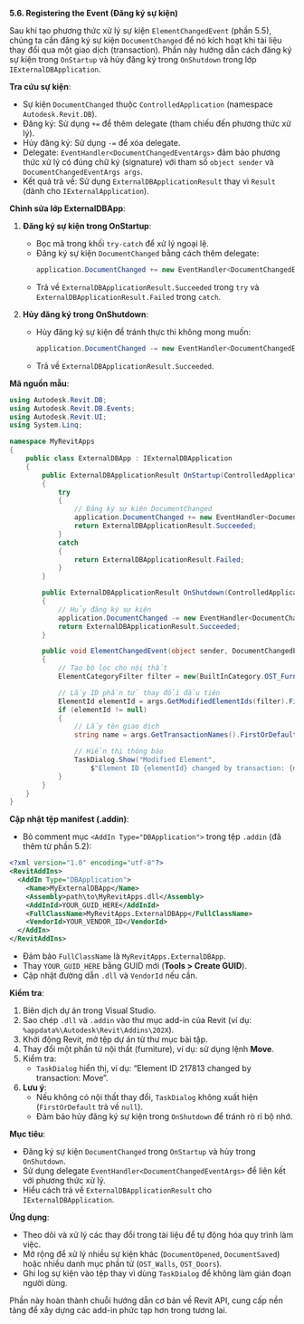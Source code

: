 **5.6. Registering the Event (Đăng ký sự kiện)**  

Sau khi tạo phương thức xử lý sự kiện `ElementChangedEvent` (phần 5.5), chúng ta cần đăng ký sự kiện `DocumentChanged` để nó kích hoạt khi tài liệu thay đổi qua một giao dịch (transaction). Phần này hướng dẫn cách đăng ký sự kiện trong `OnStartup` và hủy đăng ký trong `OnShutdown` trong lớp `IExternalDBApplication`.

**Tra cứu sự kiện**:  
- Sự kiện `DocumentChanged` thuộc `ControlledApplication` (namespace `Autodesk.Revit.DB`).  
- Đăng ký: Sử dụng `+=` để thêm delegate (tham chiếu đến phương thức xử lý).  
- Hủy đăng ký: Sử dụng `-=` để xóa delegate.  
- Delegate: `EventHandler<DocumentChangedEventArgs>` đảm bảo phương thức xử lý có đúng chữ ký (signature) với tham số `object sender` và `DocumentChangedEventArgs args`.  
- Kết quả trả về: Sử dụng `ExternalDBApplicationResult` thay vì `Result` (dành cho `IExternalApplication`).  

**Chỉnh sửa lớp ExternalDBApp**:  
1. **Đăng ký sự kiện trong OnStartup**:  
   - Bọc mã trong khối `try-catch` để xử lý ngoại lệ.  
   - Đăng ký sự kiện `DocumentChanged` bằng cách thêm delegate:  
     ```csharp
     application.DocumentChanged += new EventHandler<DocumentChangedEventArgs>(ElementChangedEvent);
     ```  
   - Trả về `ExternalDBApplicationResult.Succeeded` trong `try` và `ExternalDBApplicationResult.Failed` trong `catch`.  

2. **Hủy đăng ký trong OnShutdown**:  
   - Hủy đăng ký sự kiện để tránh thực thi không mong muốn:  
     ```csharp
     application.DocumentChanged -= new EventHandler<DocumentChangedEventArgs>(ElementChangedEvent);
     ```  
   - Trả về `ExternalDBApplicationResult.Succeeded`.  

**Mã nguồn mẫu**:  
```csharp
using Autodesk.Revit.DB;
using Autodesk.Revit.DB.Events;
using Autodesk.Revit.UI;
using System.Linq;

namespace MyRevitApps
{
    public class ExternalDBApp : IExternalDBApplication
    {
        public ExternalDBApplicationResult OnStartup(ControlledApplication application)
        {
            try
            {
                // Đăng ký sự kiện DocumentChanged
                application.DocumentChanged += new EventHandler<DocumentChangedEventArgs>(ElementChangedEvent);
                return ExternalDBApplicationResult.Succeeded;
            }
            catch
            {
                return ExternalDBApplicationResult.Failed;
            }
        }

        public ExternalDBApplicationResult OnShutdown(ControlledApplication application)
        {
            // Hủy đăng ký sự kiện
            application.DocumentChanged -= new EventHandler<DocumentChangedEventArgs>(ElementChangedEvent);
            return ExternalDBApplicationResult.Succeeded;
        }

        public void ElementChangedEvent(object sender, DocumentChangedEventArgs args)
        {
            // Tạo bộ lọc cho nội thất
            ElementCategoryFilter filter = new(BuiltInCategory.OST_Furniture);

            // Lấy ID phần tử thay đổi đầu tiên
            ElementId elementId = args.GetModifiedElementIds(filter).FirstOrDefault();
            if (elementId != null)
            {
                // Lấy tên giao dịch
                string name = args.GetTransactionNames().FirstOrDefault() ?? "Unknown";

                // Hiển thị thông báo
                TaskDialog.Show("Modified Element",
                    $"Element ID {elementId} changed by transaction: {name}");
            }
        }
    }
}
```

**Cập nhật tệp manifest (.addin)**:  
- Bỏ comment mục `<AddIn Type="DBApplication">` trong tệp `.addin` (đã thêm từ phần 5.2):  
```xml
<?xml version="1.0" encoding="utf-8"?>
<RevitAddIns>
  <AddIn Type="DBApplication">
    <Name>MyExternalDBApp</Name>
    <Assembly>path\to\MyRevitApps.dll</Assembly>
    <AddInId>YOUR_GUID_HERE</AddInId>
    <FullClassName>MyRevitApps.ExternalDBApp</FullClassName>
    <VendorId>YOUR_VENDOR_ID</VendorId>
  </AddIn>
</RevitAddIns>
```
- Đảm bảo `FullClassName` là `MyRevitApps.ExternalDBApp`.  
- Thay `YOUR_GUID_HERE` bằng GUID mới (**Tools > Create GUID**).  
- Cập nhật đường dẫn `.dll` và `VendorId` nếu cần.  

**Kiểm tra**:  
1. Biên dịch dự án trong Visual Studio.  
2. Sao chép `.dll` và `.addin` vào thư mục add-in của Revit (ví dụ: `%appdata%\Autodesk\Revit\Addins\202X`).  
3. Khởi động Revit, mở tệp dự án từ thư mục bài tập.  
4. Thay đổi một phần tử nội thất (furniture), ví dụ: sử dụng lệnh **Move**.  
5. Kiểm tra:  
   - `TaskDialog` hiển thị, ví dụ: “Element ID 217813 changed by transaction: Move”.  
6. **Lưu ý**:  
   - Nếu không có nội thất thay đổi, `TaskDialog` không xuất hiện (`FirstOrDefault` trả về `null`).  
   - Đảm bảo hủy đăng ký sự kiện trong `OnShutdown` để tránh rò rỉ bộ nhớ.  

**Mục tiêu**:  
- Đăng ký sự kiện `DocumentChanged` trong `OnStartup` và hủy trong `OnShutdown`.  
- Sử dụng delegate `EventHandler<DocumentChangedEventArgs>` để liên kết với phương thức xử lý.  
- Hiểu cách trả về `ExternalDBApplicationResult` cho `IExternalDBApplication`.  

**Ứng dụng**:  
- Theo dõi và xử lý các thay đổi trong tài liệu để tự động hóa quy trình làm việc.  
- Mở rộng để xử lý nhiều sự kiện khác (`DocumentOpened`, `DocumentSaved`) hoặc nhiều danh mục phần tử (`OST_Walls`, `OST_Doors`).  
- Ghi log sự kiện vào tệp thay vì dùng `TaskDialog` để không làm gián đoạn người dùng.  

Phần này hoàn thành chuỗi hướng dẫn cơ bản về Revit API, cung cấp nền tảng để xây dựng các add-in phức tạp hơn trong tương lai.